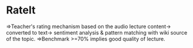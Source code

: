 # RateIt
=>Teacher's rating mechanism based on the audio lecture content-> converted to text-> sentiment analysis & pattern matching with wiki source of the topic.
=>Benchmark >=70% implies good quality of lecture.
